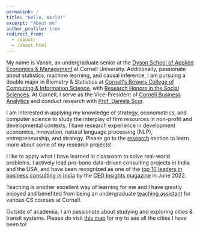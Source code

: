 ```yaml
---
permalink: /
title: "Hello, World!"
excerpt: "About me"
author_profile: true
redirect_from: 
  - /about/
  - /about.html
---
```


My name is Vansh, an undergraduate senior at the [Dyson School of Applied Economics & Management](https://dyson.cornell.edu/) at Cornell University. Additionally, passionate about statistics, machine learning, and causal inference, I am pursuing a double major in Biometry & Statistics at [Cornell's Bowers College of Computing & Information Science](https://cis.cornell.edu/), with [Research Honors in the Social Sciences](https://cals.cornell.edu/undergraduate-students/student-research/research-honors-program). At Cornell, I serve as the Vice-President of [Cornell Business Analytics](https://www.cornellbusinessanalytics.com/) and conduct research with [Prof. Daniela Scur](https://www.danielascur.com/).

I am interested in applying my knowledge of strategy, econometrics, and computer science to study the interplay of firm resources in non-profit and developmental contexts. I have research experience in development economics, innovation, natural language processing (NLP), entrepreneurship, and strategy. Please go to the [research](https://vanshg.me/publications/) section to learn more about some of my research projects!

I like to apply what I have learned in classroom to solve real-world problems. I actively lead pro-bono data-driven consulting projects in India and the USA, and have been recognized as one of the [top 10 leaders in business consulting in India](https://www.ceoinsightsindia.com/magazines/leaders-in-business-consultants-june-2022/#page=42) by the [CEO Insights magazine](https://www.ceoinsightsindia.com/) in June 2022. 

Teaching is another excellent way of learning for me and I have greatly enjoyed and benefited from being an undergraduate [teaching assistant](https://vanshg.me/teaching/) for various CS courses at Cornell.

Outside of academia, I am passionate about studying and exploring cities & transit systems. Please do visit [this map](https://vanshg.me/portfolio/) for my to see all the cities I have been to!
